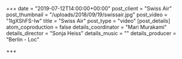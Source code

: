 +++
date = "2019-07-12T14:00:00+00:00"
post_client = "Swiss Air"
post_thumbnail = "/uploads/2018/09/19/swissair.jpg"
post_video = "1IgXShFS-Iw"
title = "Swiss Air"
post_type = "video"
[post_details]
atom_coproduction = false
details_coordinator = "Mari Murakami"
details_director = "Sonja Heiss"
details_music = ""
details_producer = "Berlin - Loc"

+++

